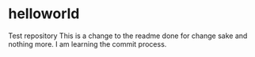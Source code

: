 # helloworld
Test repository
This is a change to the readme done for change sake and nothing more.  I am learning the commit process.

